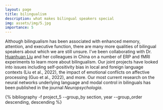 ```yaml
---
layout: page
title: bilingualism
description: what makes bilingual speakers special
img: assets/img/5.jpg
importance: 5
---
```


Although bilingualism has been associated with enhanced memory, attention, and executive function, there are many more qualities of bilingual speakers about which we are still unsure. I've been collaborating with Dr. [Huanhuan Liu](https://www.researchgate.net/profile/Huanhuan-Liu-3) and her colleagues in China on a number of ERP and fMRI experiments to learn more about bilingualism. Our joint projects have looked into issues including self-positivity bias in local and foreign language contexts (Liu et al., 2022), the impact of emotional conflicts on affective processing (Guo et al., 2022), and more. Our most current research on the neural networks underlying language and modal control in bilinguals has been published in the journal <i>Neuropsychologia</i>.

<div class="publications">

{% bibliography -f project_5 --group_by section, year --group_order descending, descending %}

</div>